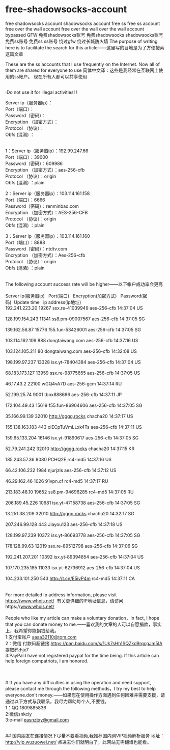 # free-shadowsocks-account
free shadowsocks account shadowsocks account free ss free ss account free over the wall account free over the wall over the wall account bypassed GFW 免费shadowsocks账号 免费shadowsocks shadowsocks账号 免费ss账号 免费ss ss账号 绕过gfw 绕过长城防火墙 The purpose of writing here is to facilitate the search for this article——这里写的目地是为了方便搜索这篇文章

These are the ss accounts that I use frequently on the Internet. Now all of them are shared for everyone to use&nbsp;简体中文译：这些是我经常在互联网上使用的ss帐户。 现在所有人都可以共享使用

<br>·Do not use it for illegal activities! !

Server ip（服务器ip）：
<br>Port（端口）：
<br>Password（密码）：
<br>Encryption （加密方式）：
<br>Protocol （协议）：
<br> Obfs (混淆) ：

<br>1：Server ip（服务器ip）：192.99.247.66 
<br>Port（端口）：39000
<br>Password（密码）：609986
<br>Encryption （加密方式）：aes-256-cfb
<br>Protocol （协议）：origin
<br> Obfs (混淆) ：plain

2：Server ip（服务器ip）：103.114.161.158
<br>Port（端口）：6666
<br>Password（密码）：renminbao.com
<br>Encryption （加密方式）：AES-256-CFB
<br>Protocol （协议）：origin
<br> Obfs (混淆) ：plain

3：Server ip（服务器ip）：103.114.161.160
<br>Port（端口）：8888
<br>Password（密码）：ntdtv.com
<br>Encryption （加密方式）：Aes-256-cfb
<br>Protocol （协议）：origin
<br> Obfs (混淆) ：plain
&nbsp;

<br>The following account success rate will be higher——以下帐户成功率会更高
<br>
<br>Server ip(服务器ip)&nbsp;&nbsp;&nbsp;Port(端口)&nbsp;&nbsp;&nbsp;Encryption(加密方式)&nbsp;&nbsp;&nbsp;Password(密码)&nbsp;&nbsp;Update time&nbsp;&nbsp;&nbsp;ip address(ip地址)
<br>192.241.223.20	19267	ssx.re-41039949	aes-256-cfb	14:37:04	US	
<br>128.199.154.243	11341	ss8.pm-09007567	aes-256-cfb	14:37:05	SG	
<br>139.162.56.87	15776	f55.fun-53426001	aes-256-cfb	14:37:05	SG	
<br>103.114.162.109	888	dongtaiwang.com	aes-256-cfb	14:37:16	US	
<br>103.124.105.211	80	dongtaiwang.com	aes-256-cfb	14:32:08	US	
<br>198.199.97.237	13328	isx.yt-78404384	aes-256-cfb	14:37:04	US	
<br>68.183.173.127	13959	ssx.re-98775655	aes-256-cfb	14:37:05	US	
<br>46.17.43.2	22100	wGQ4vA7D	aes-256-gcm	14:37:14	RU	
<br>52.199.25.74	9001	tbox888666	aes-256-cfb	14:37:11	JP	
<br>172.104.49.43	15619	f55.fun-86904606	aes-256-cfb	14:37:05	SG	
<br>35.166.99.139	32010	http://gggg.rocks	chacha20	14:37:17	US	
<br>155.138.163.183	443	oiECpTuVmLLxk4Ts	aes-256-cfb	14:37:11	US	
<br>159.65.133.204	16146	isx.yt-91890617	aes-256-cfb	14:37:05	SG	
<br>52.79.241.242	32010	http://gggg.rocks	chacha20	14:37:15	KR	
<br>185.243.57.36	8080	PCHQ2E	rc4-md5	14:37:16	US	
<br>66.42.106.232	1984	njurjzls	aes-256-cfb	14:37:12	US	
<br>46.29.162.46	1026	91vpn.cf	rc4-md5	14:37:17	RU	
<br>213.183.48.10	19652	ss8.pm-94696285	rc4-md5	14:37:05	RU	
<br>206.189.45.226	10681	isx.yt-47158738	aes-256-cfb	14:37:05	SG	
<br>13.251.38.209	32010	http://gggg.rocks	chacha20	14:32:17	SG	
<br>207.246.99.128	443	Jiayou123	aes-256-cfb	14:37:18	US	
<br>128.199.97.239	10372	isx.yt-86693778	aes-256-cfb	14:37:05	SG	
<br>178.128.99.63	12019	ssx.re-89512798	aes-256-cfb	14:37:06	SG	
<br>192.241.207.201	10392	isx.yt-89394854	aes-256-cfb	14:37:04	US	
<br>107.170.235.185	11033	isx.yt-62736912	aes-256-cfb	14:37:04	US	
<br>104.233.101.250	543	http://t.cn/E5ivP4m	rc4-md5	14:37:11	CA	
<br>
<br>For more detailed ip address information, please visit https://www.whois.net/
&nbsp;有关更详细的IP地址信息，请访问https://www.whois.net/
<br>
<br>People who like my article can make a voluntary donation，In fact, I hope that you can donate money to me.——喜欢我的文章的人可以自愿捐款，事实上，我希望你能捐钱给我。
<br>1:支付宝账户 aaaa32110@tom.com
<br>2：微信 付款码超链接:https://pan.baidu.com/s/1Uk7sHh1SQZkd9rqcgJm5IA 提取码:hjx7 
<br>3:PayPal:I have not registered paypal for the time being. If this article can help foreign compatriots, I am honored.
<br>
<br>
<br>
<br>#&nbsp;If you have any difficulties in using the operation and need support, please contact me through the following methods，I try my best to help everyone.don't money.——如果您在使用操作方面遇到任何困难并需要支援，请通过以下方式与我联系，我尽力帮助每个人,不要钱。
<br>1：QQ 1809885836
<br>2:微信snkciy
<br>3:e-mail easnztxy@gmail.com

<br>##&nbsp;国内朋友在连接情况下尽量不要看视频,我推荐国内网VIP视频解析服务 地址：http://vip.wuzuowei.net/ 点进去你们就明白了，此网站无需翻墙也能看。
